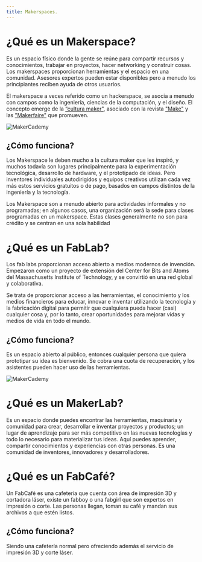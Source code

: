 ```yaml
---
title: Makerspaces.
---
```


# ¿Qué es un Makerspace?

Es un espacio físico donde la gente se reúne para compartir recursos y conocimientos, trabajar en proyectos, hacer networking y construir cosas. Los makerspaces proporcionan herramientas y el espacio en una comunidad. Asesores expertos pueden estar disponibles pero a menudo los principiantes reciben ayuda de otros usuarios.

El makerspace a veces referido como un hackerspace, se asocia a menudo con campos como la ingeniería, ciencias de la computación, y el diseño. El concepto emerge de la [“cultura maker"](https://es.wikipedia.org/wiki/Cultura_Maker), asociado con la revista ["Make"](https://makezine.com/) y las ["Makerfaire"](https://makerfaire.com/) que promueven. 

![MakerCademy]({{site.baseurl}}/img/maker.jpg)

## ¿Cómo funciona?

Los Makerspace le deben mucho a la cultura maker que les inspiró, y muchos todavía son lugares principalmente para la experimentación tecnológica, desarrollo de hardware, y el prototipado de ideas. Pero inventores individuales autodirigidos y equipos creativos utilizan cada vez más estos servicios gratuitos o de pago, basados en campos distintos de la ingeniería y la tecnología.

Los Makerspace son a menudo abierto para actividades informales y no programadas; en algunos casos, una organización será la sede para clases programadas en un makerspace. Estas clases generalmente no son para crédito y se centran en una sola habilidad

# ¿Qué es un FabLab?

Los fab labs proporcionan acceso abierto a medios modernos de invención. Empezaron como un proyecto de extensión del Center for Bits and Atoms del Massachusetts Institute of Technology, y se convirtió en una red global y colaborativa. 

Se trata de proporcionar acceso a las herramientas, el conocimiento y los medios financieros para educar, innovar e inventar utilizando la tecnología y la fabricación digital para permitir que cualquiera pueda hacer (casi) cualquier cosa y, por lo tanto, crear oportunidades para mejorar vidas y medios de vida en todo el mundo.

## ¿Cómo funciona?
Es un espacio abierto al público, entonces cualquier persona que quiera prototipar su idea es bienvenido.
Se cobra una cuota de recuperación, y los asistentes pueden hacer uso de las herramientas.

![MakerCademy]({{site.baseurl}}/img/makerl.jpg)

# ¿Qué es un MakerLab?

Es un espacio donde puedes encontrar las herramientas, maquinaria y comunidad para crear, desarrollar e inventar proyectos y productos; un lugar de aprendizaje para ser más competitivo en las nuevas tecnologías y todo lo necesario para materializar tus ideas. Aquí puedes aprender, compartir conocimientos y experiencias con otras personas. Es una comunidad de inventores, innovadores y desarrolladores.

# ¿Qué es un FabCafé?
Un FabCafé es una cafetería que cuenta con área de impresión 3D y cortadora láser, existe un fabboy o una fabgirl que son expertos en impresión o corte. Las personas llegan, toman su café y mandan sus archivos a que estén listos.

## ¿Cómo funciona?
Siendo una cafetería normal pero ofreciendo además el servicio de impresión 3D y corte láser.
